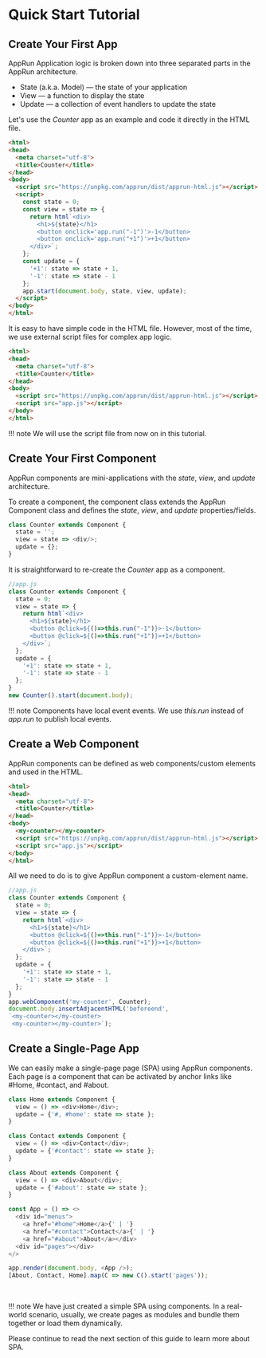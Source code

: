 # Quick Start Tutorial

## Create Your First App

AppRun Application logic is broken down into three separated parts in the AppRun architecture.

* State (a.k.a. Model) — the state of your application
* View — a function to display the state
* Update — a collection of event handlers to update the state

Let's use the _Counter_ app as an example and code it directly in the HTML file.

```html
<html>
<head>
  <meta charset="utf-8">
  <title>Counter</title>
</head>
<body>
  <script src="https://unpkg.com/apprun/dist/apprun-html.js"></script>
  <script>
    const state = 0;
    const view = state => {
      return html`<div>
        <h1>${state}</h1>
        <button onclick='app.run("-1")'>-1</button>
        <button onclick='app.run("+1")'>+1</button>
      </div>`;
    };
    const update = {
      '+1': state => state + 1,
      '-1': state => state - 1
    };
    app.start(document.body, state, view, update);
  </script>
</body>
</html>
```
<apprun-play></apprun-play>

It is easy to have simple code in the HTML file. However, most of the time, we use external script files for complex app logic.

```html
<html>
<head>
  <meta charset="utf-8">
  <title>Counter</title>
</head>
<body>
  <script src="https://unpkg.com/apprun/dist/apprun-html.js"></script>
  <script src="app.js"></script>
</body>
</html>
```

!!! note
    We will use the script file from now on in this tutorial.


## Create Your First Component

AppRun components are mini-applications with the  _state_, _view_, and _update_ architecture.

To create a component, the component class extends the AppRun Component class and defines the  _state_, _view_, and _update_ properties/fields.

```js
class Counter extends Component {
  state = '';
  view = state => <div/>;
  update = {};
}
```

It is straightforward to re-create the _Counter_ app as a component.


```js
//app.js
class Counter extends Component {
  state = 0;
  view = state => {
    return html`<div>
      <h1>${state}</h1>
      <button @click=${()=>this.run("-1")}>-1</button>
      <button @click=${()=>this.run("+1")}>+1</button>
    </div>`;
  };
  update = {
    '+1': state => state + 1,
    '-1': state => state - 1
  };
}
new Counter().start(document.body);

```
<apprun-play></apprun-play>

!!! note
    Components have local event events. We use _this.run_ instead of _app.run_ to publish local events.


## Create a Web Component

AppRun components can be defined as web components/custom elements and used in the HTML.

```html
<html>
<head>
  <meta charset="utf-8">
  <title>Counter</title>
</head>
<body>
  <my-counter></my-counter>
  <script src="https://unpkg.com/apprun/dist/apprun-html.js"></script>
  <script src="app.js"></script>
</body>
</html>
```

All we need to do is to give AppRun component a custom-element name.

```js
//app.js
class Counter extends Component {
  state = 0;
  view = state => {
    return html`<div>
      <h1>${state}</h1>
      <button @click=${()=>this.run("-1")}>-1</button>
      <button @click=${()=>this.run("+1")}>+1</button>
    </div>`;
  };
  update = {
    '+1': state => state + 1,
    '-1': state => state - 1
  };
}
app.webComponent('my-counter', Counter);
document.body.insertAdjacentHTML('beforeend',
`<my-counter></my-counter>
 <my-counter></my-counter>`);

```
<apprun-play></apprun-play>



## Create a Single-Page App

We can easily make a single-page page (SPA) using AppRun components. Each page is a component that can be activated by anchor links like #Home, #contact, and #about.

```js
class Home extends Component {
  view = () => <div>Home</div>;
  update = {'#, #home': state => state };
}

class Contact extends Component {
  view = () => <div>Contact</div>;
  update = {'#contact': state => state };
}

class About extends Component {
  view = () => <div>About</div>;
  update = {'#about': state => state };
}

const App = () => <>
  <div id="menus">
    <a href="#home">Home</a>{' | '}
    <a href="#contact">Contact</a>{' | '}
    <a href="#about">About</a></div>
  <div id="pages"></div>
</>

app.render(document.body, <App />);
[About, Contact, Home].map(C => new C().start('pages'));
```
<apprun-play></apprun-play>

<br />

!!! note
    We have just created a simple SPA using components. In a real-world scenario, usually, we create pages as modules and bundle them together or load them dynamically.

Please continue to read the next section of this guide to learn more about SPA.
